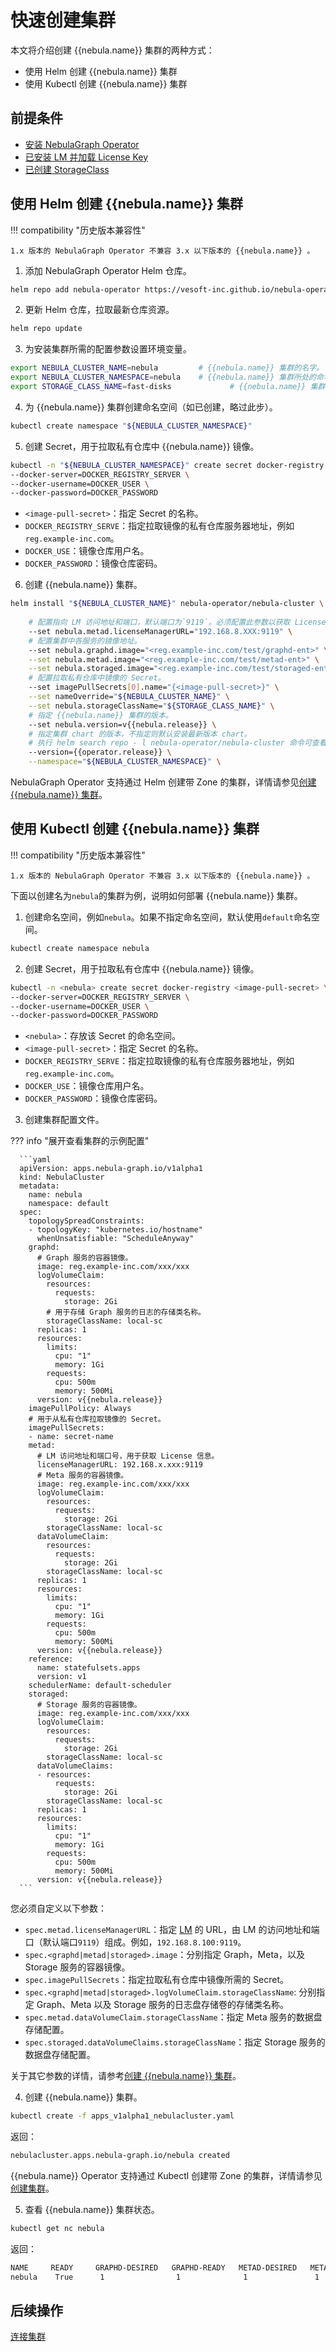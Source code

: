 # 快速创建集群

本文将介绍创建 {{nebula.name}} 集群的两种方式：

- 使用 Helm 创建 {{nebula.name}} 集群
- 使用 Kubectl 创建 {{nebula.name}} 集群

## 前提条件

- [安装 NebulaGraph Operator](2.1.install-operator.md)
- [已安装 LM 并加载 License Key](2.2.deploy-lm.md)
- [已创建 StorageClass](https://kubernetes.io/docs/concepts/storage/storage-classes/)

## 使用 Helm 创建 {{nebula.name}} 集群

!!! compatibility "历史版本兼容性"

    1.x 版本的 NebulaGraph Operator 不兼容 3.x 以下版本的 {{nebula.name}} 。

1. 添加 NebulaGraph Operator Helm 仓库。
   
  ```bash
  helm repo add nebula-operator https://vesoft-inc.github.io/nebula-operator/charts
  ```

2. 更新 Helm 仓库，拉取最新仓库资源。
   
  ```bash
  helm repo update
  ```

3. 为安装集群所需的配置参数设置环境变量。
   
  ```bash
  export NEBULA_CLUSTER_NAME=nebula         # {{nebula.name}} 集群的名字。
  export NEBULA_CLUSTER_NAMESPACE=nebula    # {{nebula.name}} 集群所处的命名空间的名字。
  export STORAGE_CLASS_NAME=fast-disks             # {{nebula.name}} 集群的 StorageClass。
  ```

4. 为 {{nebula.name}} 集群创建命名空间（如已创建，略过此步）。

  ```bash
  kubectl create namespace "${NEBULA_CLUSTER_NAMESPACE}"
  ```

  
5. 创建 Secret，用于拉取私有仓库中 {{nebula.name}} 镜像。

  ```bash
  kubectl -n "${NEBULA_CLUSTER_NAMESPACE}" create secret docker-registry <image-pull-secret> \
  --docker-server=DOCKER_REGISTRY_SERVER \
  --docker-username=DOCKER_USER \
  --docker-password=DOCKER_PASSWORD
  ```

  - `<image-pull-secret>`：指定 Secret 的名称。
  - `DOCKER_REGISTRY_SERVE`：指定拉取镜像的私有仓库服务器地址，例如`reg.example-inc.com`。
  - `DOCKER_USE`：镜像仓库用户名。
  - `DOCKER_PASSWORD`：镜像仓库密码。

  

6. 创建 {{nebula.name}} 集群。

  ```bash
  helm install "${NEBULA_CLUSTER_NAME}" nebula-operator/nebula-cluster \
      
      # 配置指向 LM 访问地址和端口，默认端口为`9119`。必须配置此参数以获取 License 信息。
      --set nebula.metad.licenseManagerURL="192.168.8.XXX:9119" \
      # 配置集群中各服务的镜像地址。
      --set nebula.graphd.image="<reg.example-inc.com/test/graphd-ent>" \
      --set nebula.metad.image="<reg.example-inc.com/test/metad-ent>" \
      --set nebula.storaged.image="<reg.example-inc.com/test/storaged-ent>" \
      # 配置拉取私有仓库中镜像的 Secret。
      --set imagePullSecrets[0].name="{<image-pull-secret>}" \
      --set nameOverride="${NEBULA_CLUSTER_NAME}" \
      --set nebula.storageClassName="${STORAGE_CLASS_NAME}" \
      # 指定 {{nebula.name}} 集群的版本。
      --set nebula.version=v{{nebula.release}} \
      # 指定集群 chart 的版本，不指定则默认安装最新版本 chart。
      # 执行 helm search repo - l nebula-operator/nebula-cluster 命令可查看所有 chart 版本。
      --version={{operator.release}} \
      --namespace="${NEBULA_CLUSTER_NAMESPACE}" \      
  ``` 

NebulaGraph Operator 支持通过 Helm 创建带 Zone 的集群，详情请参见[创建 {{nebula.name}} 集群](../4.cluster-administration/4.1.installation/4.1.1.cluster-install.md)。

## 使用 Kubectl 创建 {{nebula.name}} 集群

!!! compatibility "历史版本兼容性"

    1.x 版本的 NebulaGraph Operator 不兼容 3.x 以下版本的 {{nebula.name}} 。

下面以创建名为`nebula`的集群为例，说明如何部署 {{nebula.name}} 集群。

1. 创建命名空间，例如`nebula`。如果不指定命名空间，默认使用`default`命名空间。

  ```bash
  kubectl create namespace nebula
  ```
  
2. 创建 Secret，用于拉取私有仓库中 {{nebula.name}} 镜像。

  ```bash
  kubectl -n <nebula> create secret docker-registry <image-pull-secret> \
  --docker-server=DOCKER_REGISTRY_SERVER \
  --docker-username=DOCKER_USER \
  --docker-password=DOCKER_PASSWORD
  ```

  - `<nebula>`：存放该 Secret 的命名空间。
  - `<image-pull-secret>`：指定 Secret 的名称。
  - `DOCKER_REGISTRY_SERVE`：指定拉取镜像的私有仓库服务器地址，例如`reg.example-inc.com`。
  - `DOCKER_USE`：镜像仓库用户名。
  - `DOCKER_PASSWORD`：镜像仓库密码。
  

3. 创建集群配置文件。

  ??? info "展开查看集群的示例配置"

      ```yaml
      apiVersion: apps.nebula-graph.io/v1alpha1
      kind: NebulaCluster
      metadata:
        name: nebula
        namespace: default
      spec:
        topologySpreadConstraints:
        - topologyKey: "kubernetes.io/hostname"
          whenUnsatisfiable: "ScheduleAnyway"
        graphd:
          # Graph 服务的容器镜像。
          image: reg.example-inc.com/xxx/xxx
          logVolumeClaim:
            resources:
              requests:
                storage: 2Gi
            # 用于存储 Graph 服务的日志的存储类名称。
            storageClassName: local-sc
          replicas: 1
          resources:
            limits:
              cpu: "1"
              memory: 1Gi
            requests:
              cpu: 500m
              memory: 500Mi
          version: v{{nebula.release}}
        imagePullPolicy: Always
        # 用于从私有仓库拉取镜像的 Secret。
        imagePullSecrets:
        - name: secret-name
        metad:
          # LM 访问地址和端口号，用于获取 License 信息。
          licenseManagerURL: 192.168.x.xxx:9119
          # Meta 服务的容器镜像。
          image: reg.example-inc.com/xxx/xxx
          logVolumeClaim:
            resources:
              requests:
                storage: 2Gi
            storageClassName: local-sc
          dataVolumeClaim:
            resources:
              requests:
                storage: 2Gi
            storageClassName: local-sc
          replicas: 1
          resources:
            limits:
              cpu: "1"
              memory: 1Gi
            requests:
              cpu: 500m
              memory: 500Mi
          version: v{{nebula.release}}
        reference:
          name: statefulsets.apps
          version: v1
        schedulerName: default-scheduler
        storaged:
          # Storage 服务的容器镜像。
          image: reg.example-inc.com/xxx/xxx
          logVolumeClaim:
            resources:
              requests:
                storage: 2Gi
            storageClassName: local-sc
          dataVolumeClaims:
          - resources:
              requests:
                storage: 2Gi
            storageClassName: local-sc
          replicas: 1
          resources:
            limits:
              cpu: "1"
              memory: 1Gi
            requests:
              cpu: 500m
              memory: 500Mi
          version: v{{nebula.release}}
      ```  
   
  您必须自定义以下参数：

  - `spec.metad.licenseManagerURL`：指定 [LM](../../9.about-license/2.license-management-suite/3.license-manager.md) 的 URL，由 LM 的访问地址和端口（默认端口`9119`）组成。例如，`192.168.8.100:9119`。
  - `spec.<graphd|metad|storaged>.image`：分别指定 Graph，Meta，以及 Storage 服务的容器镜像。 
  - `spec.imagePullSecrets`：指定拉取私有仓库中镜像所需的 Secret。
  - `spec.<graphd|metad|storaged>.logVolumeClaim.storageClassName`: 分别指定 Graph、Meta 以及 Storage 服务的日志盘存储卷的存储类名称。
  - `spec.metad.dataVolumeClaim.storageClassName`：指定 Meta 服务的数据盘存储配置。
  - `spec.storaged.dataVolumeClaims.storageClassName`：指定 Storage 服务的数据盘存储配置。

  关于其它参数的详情，请参考[创建 {{nebula.name}} 集群](../4.cluster-administration/4.1.installation/4.1.1.cluster-install.md)。

4. 创建 {{nebula.name}} 集群。

  ```bash
  kubectl create -f apps_v1alpha1_nebulacluster.yaml
  ```

  返回：

  ```bash
  nebulacluster.apps.nebula-graph.io/nebula created
  ```
  
  {{nebula.name}} Operator 支持通过 Kubectl 创建带 Zone 的集群，详情请参见[创建集群](../4.cluster-administration/4.1.installation/4.1.1.cluster-install.md)。

5. 查看 {{nebula.name}} 集群状态。
   
  ```bash
  kubectl get nc nebula
  ```

  返回：

  ```bash
  NAME     READY     GRAPHD-DESIRED   GRAPHD-READY   METAD-DESIRED   METAD-READY   STORAGED-DESIRED   STORAGED-READY   AGE
  nebula    True      1                1              1               1             1                  1                86s
  ```

## 后续操作

[连接集群](2.4.connect-to-cluster.md)
